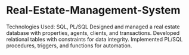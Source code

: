 # Real-Estate-Management-System
Technologies Used: SQL, PL/SQL Designed and managed a real estate database with properties, agents, clients, and transactions. Developed relational tables with constraints for data integrity. Implemented PL/SQL procedures, triggers, and functions for automation.
